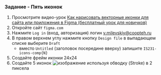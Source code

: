 ### Задание - Пять иконок
1. Просмотрите видео-урок [Как нарисовать векторные иконки для сайта или приложения в Figma (бесплатный урок для новичков)](https://www.youtube.com/watch?v=UoBjTrNs6DQ&list=PLci-3iDpy3ruqByQwq8AOeq2qs6T3VGB3&index=3)
2. Откройте сайт `figma.com`
3. Нажмите `Log in` (вход, авторизация) логин v.milevskiy@coopteh.ru
4. В правом верхнем углу нажмите кнопку `Design file` в выпадающем списке выберите `Draft`
   - вместо `Untitled` (заголовок посередине вверху) запишите `IS231-icons-comp{N}`  
5. Создайте фрейм иконки 24х24
6. Создайте 5 иконок
![изображение](https://github.com/Coopteh/K231B/assets/156899971/17ba6f6d-1d99-4465-bb06-94c0ec1c16f4)
используя обводку (Stroke) в 2 пиксела
